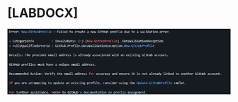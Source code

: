 # [LABDOCX] 

 
![Profile or System Diagram](https://github.com/labdocx/labdocx/blob/main/PowershellGithubBanner.jpg)

##
##
##


